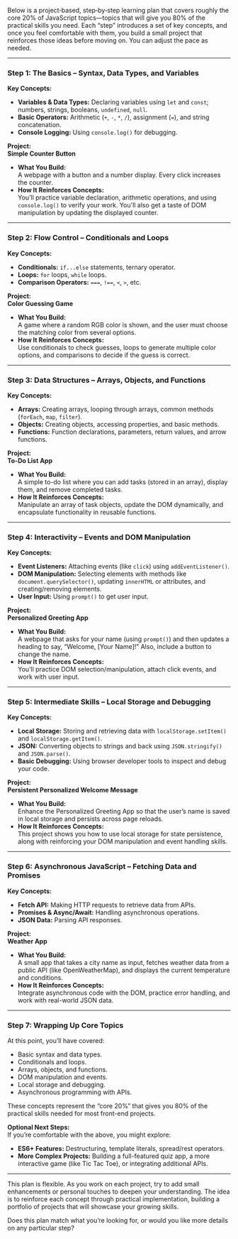 Below is a project‐based, step‐by‐step learning plan that covers roughly the core 20% of JavaScript topics—topics that will give you 80% of the practical skills you need. Each “step” introduces a set of key concepts, and once you feel comfortable with them, you build a small project that reinforces those ideas before moving on. You can adjust the pace as needed.

---

### **Step 1: The Basics – Syntax, Data Types, and Variables**

**Key Concepts:**
- **Variables & Data Types:** Declaring variables using `let` and `const`; numbers, strings, booleans, `undefined`, `null`.
- **Basic Operators:** Arithmetic (`+`, `-`, `*`, `/`), assignment (`=`), and string concatenation.
- **Console Logging:** Using `console.log()` for debugging.

**Project:**  
**Simple Counter Button**  
- **What You Build:**  
  A webpage with a button and a number display. Every click increases the counter.
- **How It Reinforces Concepts:**  
  You’ll practice variable declaration, arithmetic operations, and using `console.log()` to verify your work. You'll also get a taste of DOM manipulation by updating the displayed counter.

---

### **Step 2: Flow Control – Conditionals and Loops**

**Key Concepts:**
- **Conditionals:** `if...else` statements, ternary operator.
- **Loops:** `for` loops, `while` loops.
- **Comparison Operators:** `===`, `!==`, `<`, `>`, etc.

**Project:**  
**Color Guessing Game**  
- **What You Build:**  
  A game where a random RGB color is shown, and the user must choose the matching color from several options.
- **How It Reinforces Concepts:**  
  Use conditionals to check guesses, loops to generate multiple color options, and comparisons to decide if the guess is correct.

---

### **Step 3: Data Structures – Arrays, Objects, and Functions**

**Key Concepts:**
- **Arrays:** Creating arrays, looping through arrays, common methods (`forEach`, `map`, `filter`).
- **Objects:** Creating objects, accessing properties, and basic methods.
- **Functions:** Function declarations, parameters, return values, and arrow functions.

**Project:**  
**To-Do List App**  
- **What You Build:**  
  A simple to-do list where you can add tasks (stored in an array), display them, and remove completed tasks.
- **How It Reinforces Concepts:**  
  Manipulate an array of task objects, update the DOM dynamically, and encapsulate functionality in reusable functions.

---

### **Step 4: Interactivity – Events and DOM Manipulation**

**Key Concepts:**
- **Event Listeners:** Attaching events (like `click`) using `addEventListener()`.
- **DOM Manipulation:** Selecting elements with methods like `document.querySelector()`, updating `innerHTML` or attributes, and creating/removing elements.
- **User Input:** Using `prompt()` to get user input.

**Project:**  
**Personalized Greeting App**  
- **What You Build:**  
  A webpage that asks for your name (using `prompt()`) and then updates a heading to say, “Welcome, [Your Name]!” Also, include a button to change the name.
- **How It Reinforces Concepts:**  
  You’ll practice DOM selection/manipulation, attach click events, and work with user input.

---

### **Step 5: Intermediate Skills – Local Storage and Debugging**

**Key Concepts:**
- **Local Storage:** Storing and retrieving data with `localStorage.setItem()` and `localStorage.getItem()`.
- **JSON:** Converting objects to strings and back using `JSON.stringify()` and `JSON.parse()`.
- **Basic Debugging:** Using browser developer tools to inspect and debug your code.

**Project:**  
**Persistent Personalized Welcome Message**  
- **What You Build:**  
  Enhance the Personalized Greeting App so that the user’s name is saved in local storage and persists across page reloads.
- **How It Reinforces Concepts:**  
  This project shows you how to use local storage for state persistence, along with reinforcing your DOM manipulation and event handling skills.

---

### **Step 6: Asynchronous JavaScript – Fetching Data and Promises**

**Key Concepts:**
- **Fetch API:** Making HTTP requests to retrieve data from APIs.
- **Promises & Async/Await:** Handling asynchronous operations.
- **JSON Data:** Parsing API responses.

**Project:**  
**Weather App**  
- **What You Build:**  
  A small app that takes a city name as input, fetches weather data from a public API (like OpenWeatherMap), and displays the current temperature and conditions.
- **How It Reinforces Concepts:**  
  Integrate asynchronous code with the DOM, practice error handling, and work with real-world JSON data.

---

### **Step 7: Wrapping Up Core Topics**

At this point, you’ll have covered:
- Basic syntax and data types.
- Conditionals and loops.
- Arrays, objects, and functions.
- DOM manipulation and events.
- Local storage and debugging.
- Asynchronous programming with APIs.

These concepts represent the “core 20%” that gives you 80% of the practical skills needed for most front-end projects.

**Optional Next Steps:**  
If you’re comfortable with the above, you might explore:
- **ES6+ Features:** Destructuring, template literals, spread/rest operators.
- **More Complex Projects:** Building a full-featured quiz app, a more interactive game (like Tic Tac Toe), or integrating additional APIs.

---

This plan is flexible. As you work on each project, try to add small enhancements or personal touches to deepen your understanding. The idea is to reinforce each concept through practical implementation, building a portfolio of projects that will showcase your growing skills.

Does this plan match what you’re looking for, or would you like more details on any particular step?